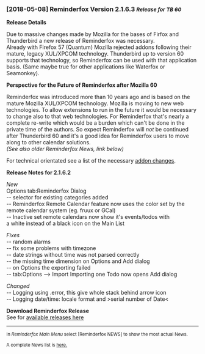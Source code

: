 ### [2018-05-08] Reminderfox Version 2.1.6.3 <small>  _Release for TB 60_</small>

__Release Details__

Due to massive changes made by Mozilla for the bases of Firfox and Thunderbird a new release of Reminderfox was necessary.      
Already with Firefox 57 (Quantum) Mozilla rejected addons following their mature, legacy XUL/XPCOM technology. Thunderbird up to version 60 supports that technology, so Reminderfox can be used with that application basis. (Same maybe true for other applications like Waterfox or Seamonkey).


__Perspective for the Future of Reminderfox after Mozilla 60__

Reminderfox was introduced more than 10 years ago and is based on the mature Mozilla XUL/XPCOM technology. Mozilla is moving to new web technologies. To allow extensions to run in the future it would be necessary to change also to that web technologies. For Reminderfox that's nearly a complete re-write which would be a burden which can't be done in the private time of the authors. So expect Reminderfox will _not_ be continued after Thunderbird 60 and it's a good idea for Reminderfox users to move along to other calendar solutions.      
*(See also older Reminderfox News, link below)* 

For technical orientated see a list of the necessary [addon changes](https://wiki.mozilla.org/Thunderbird/Add-ons_Guide_57).


__Release Notes for 2.1.6.2__

_New_    
  Options tab:Reminderfox Dialog     
  -- selector for existing categories added     
  -- Reminderfox Remote Calendar feature now uses the color set by the    
     remote calendar system (eg. fruux or GCal)    
  -- Inactive set remote calendars now show it's events/todos with    
     a white instead of a black icon on the Main List    

_Fixes_    
  -- random alarms   
  -- fix some problems with timezone   
  -- date strings without time was not parsed correctly   
  -- the missing time dimension on Options and Add dialog   
  -- on Options the exporting failed   
  -- tab:Options --> Import  Importing one Todo now opens Add dialog    

_Changed_         
  -- Logging using .error, this give whole stack behind arrow icon    
  -- Logging date/time: locale format and >serial number of Date<    

    
__Download Reminderfox Release__     
See for [available releases here](https://github.com/neandr/reminderfox/releases)


----
<small>In _Reminderfox Main Menu_ select [Reminderfox NEWS] to show the most actual News. </small>

<small>A complete News list is [here.](https://github.com/neandr/reminderfox/tree/master/docs) </small>

<!-- ReText used as a simple but powerful editor for Markdown - see https://github.com/retext-project/retext  -->
